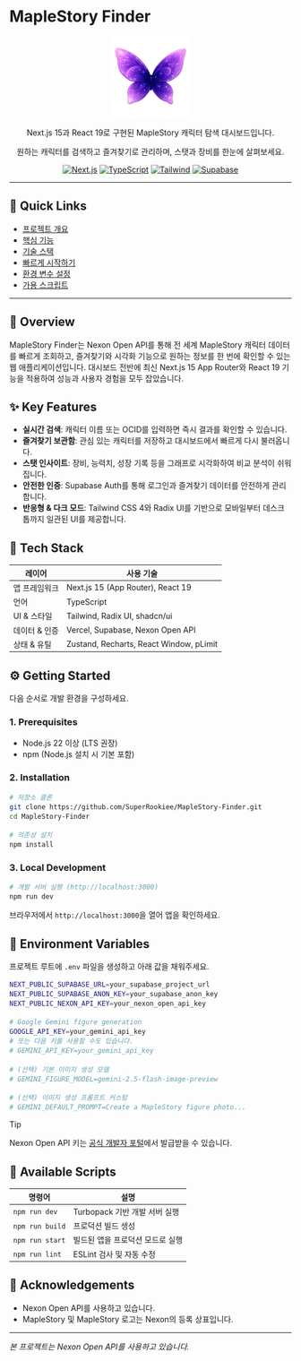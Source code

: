# MapleStory Finder

<p align="center">
  <img src="./public/Reheln.png" width="144" alt="Finder logo" />
</p>

<p align="center">
  Next.js 15과 React 19로 구현된 MapleStory 캐릭터 탐색 대시보드입니다.
</p>
<p align="center">
  원하는 캐릭터를 검색하고 즐겨찾기로 관리하며, 스탯과 장비를 한눈에 살펴보세요.
</p>

<p align="center">
  <a href="https://nextjs.org/"><img src="https://img.shields.io/badge/Next.js-000?logo=nextdotjs&logoColor=fff" alt="Next.js" /></a>
  <a href="https://www.typescriptlang.org/"><img src="https://img.shields.io/badge/TypeScript-3178C6?logo=typescript&logoColor=fff" alt="TypeScript" /></a>
  <a href="https://tailwindcss.com/"><img src="https://img.shields.io/badge/Tailwind_CSS-38B2AC?logo=tailwindcss&logoColor=fff" alt="Tailwind" /></a>
  <a href="https://supabase.com/"><img src="https://img.shields.io/badge/Supabase-3ECF8E?logo=supabase&logoColor=000" alt="Supabase" /></a>
</p>

---

## 📌 Quick Links
- [프로젝트 개요](#-overview)
- [핵심 기능](#-key-features)
- [기술 스택](#-tech-stack)
- [빠르게 시작하기](#-getting-started)
- [환경 변수 설정](#-environment-variables)
- [가용 스크립트](#-available-scripts)

---

## 🧭 Overview
MapleStory Finder는 Nexon Open API를 통해 전 세계 MapleStory 캐릭터 데이터를 빠르게 조회하고, 즐겨찾기와 시각화 기능으로 원하는 정보를 한 번에 확인할 수 있는 웹 애플리케이션입니다. 대시보드 전반에 최신 Next.js 15 App Router와 React 19 기능을 적용하여 성능과 사용자 경험을 모두 잡았습니다.

## ✨ Key Features
- **실시간 검색**: 캐릭터 이름 또는 OCID를 입력하면 즉시 결과를 확인할 수 있습니다.
- **즐겨찾기 보관함**: 관심 있는 캐릭터를 저장하고 대시보드에서 빠르게 다시 불러옵니다.
- **스탯 인사이트**: 장비, 능력치, 성장 기록 등을 그래프로 시각화하여 비교 분석이 쉬워집니다.
- **안전한 인증**: Supabase Auth를 통해 로그인과 즐겨찾기 데이터를 안전하게 관리합니다.
- **반응형 & 다크 모드**: Tailwind CSS 4와 Radix UI를 기반으로 모바일부터 데스크톱까지 일관된 UI를 제공합니다.

## 🧰 Tech Stack
| 레이어 | 사용 기술                                   |
| --- |-----------------------------------------|
| 앱 프레임워크 | Next.js 15 (App Router), React 19       |
| 언어 | TypeScript                              |
| UI & 스타일 | Tailwind, Radix UI, shadcn/ui           |
| 데이터 & 인증 | Vercel, Supabase, Nexon Open API        |
| 상태 & 유틸 | Zustand, Recharts, React Window, pLimit |

## ⚙️ Getting Started
다음 순서로 개발 환경을 구성하세요.

### 1. Prerequisites
- Node.js 22 이상 (LTS 권장)
- npm (Node.js 설치 시 기본 포함)

### 2. Installation
```bash
# 저장소 클론
git clone https://github.com/SuperRookiee/MapleStory-Finder.git
cd MapleStory-Finder

# 의존성 설치
npm install
```

### 3. Local Development
```bash
# 개발 서버 실행 (http://localhost:3000)
npm run dev
```

브라우저에서 `http://localhost:3000`을 열어 앱을 확인하세요.

## 🔐 Environment Variables
프로젝트 루트에 `.env` 파일을 생성하고 아래 값을 채워주세요.

```bash
NEXT_PUBLIC_SUPABASE_URL=your_supabase_project_url
NEXT_PUBLIC_SUPABASE_ANON_KEY=your_supabase_anon_key
NEXT_PUBLIC_NEXON_API_KEY=your_nexon_open_api_key

# Google Gemini figure generation
GOOGLE_API_KEY=your_gemini_api_key
# 또는 다음 키를 사용할 수도 있습니다.
# GEMINI_API_KEY=your_gemini_api_key

# (선택) 기본 이미지 생성 모델
# GEMINI_FIGURE_MODEL=gemini-2.5-flash-image-preview

# (선택) 이미지 생성 프롬프트 커스텀
# GEMINI_DEFAULT_PROMPT=Create a MapleStory figure photo...
```

> [!TIP]
> Nexon Open API 키는 [공식 개발자 포털](https://openapi.nexon.com/)에서 발급받을 수 있습니다.

## 🧾 Available Scripts
| 명령어 | 설명 |
| --- | --- |
| `npm run dev` | Turbopack 기반 개발 서버 실행 |
| `npm run build` | 프로덕션 빌드 생성 |
| `npm run start` | 빌드된 앱을 프로덕션 모드로 실행 |
| `npm run lint` | ESLint 검사 및 자동 수정 |

## 🙏 Acknowledgements
- Nexon Open API를 사용하고 있습니다.
- MapleStory 및 MapleStory 로고는 Nexon의 등록 상표입니다.

---

*본 프로젝트는 Nexon Open API를 사용하고 있습니다.*
